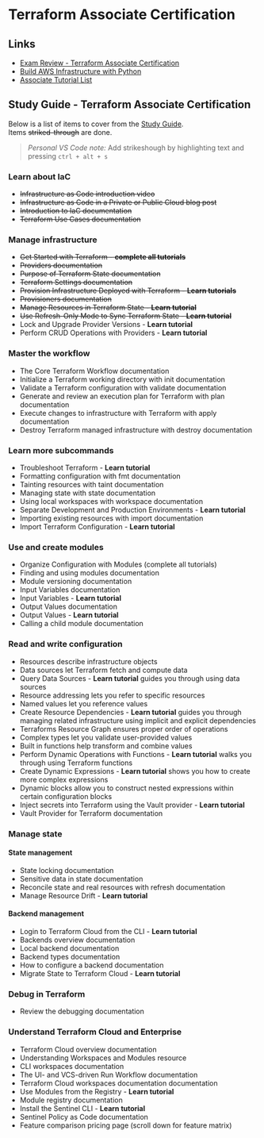 # Terraform Associate Certification

## Links

- [Exam Review - Terraform Associate Certification](https://learn.hashicorp.com/tutorials/terraform/associate-review)
- [Build AWS Infrastructure with Python](https://learn.hashicorp.com/tutorials/terraform/cdktf-build-python?in=terraform/cdktf)
- [Associate Tutorial List](https://learn.hashicorp.com/collections/terraform/certification-associate-tutorials)

## Study Guide - Terraform Associate Certification

Below is a list of items to cover from the [Study Guide](https://learn.hashicorp.com/tutorials/terraform/associate-study).  
Items ~~striked-through~~ are done.

> *Personal VS Code note:* Add strikeshough by highlighting text and pressing `ctrl + alt + s`

### Learn about IaC

- ~~Infrastructure as Code introduction video~~
- ~~Infrastructure as Code in a Private or Public Cloud blog post~~
- ~~Introduction to IaC documentation~~
- ~~Terraform Use Cases documentation~~

### Manage infrastructure

- ~~Get Started with Terraform - **complete all tutorials**~~
- ~~Providers documentation~~
- ~~Purpose of Terraform State documentation~~
- ~~Terraform Settings documentation~~
- ~~Provision Infrastructure Deployed with Terraform - **Learn tutorials**~~
- ~~Provisioners documentation~~
- ~~Manage Resources in Terraform State - **Learn tutorial**~~
- ~~Use Refresh-Only Mode to Sync Terraform State - **Learn tutorial**~~
- Lock and Upgrade Provider Versions - **Learn tutorial**
- Perform CRUD Operations with Providers - **Learn tutorial**

### Master the workflow

- The Core Terraform Workflow documentation
- Initialize a Terraform working directory with init documentation
- Validate a Terraform configuration with validate documentation
- Generate and review an execution plan for Terraform with plan documentation
- Execute changes to infrastructure with Terraform with apply documentation
- Destroy Terraform managed infrastructure with destroy documentation

### Learn more subcommands

- Troubleshoot Terraform - **Learn tutorial**
- Formatting configuration with fmt documentation
- Tainting resources with taint documentation
- Managing state with state documentation
- Using local workspaces with workspace documentation
- Separate Development and Production Environments - **Learn tutorial**
- Importing existing resources with import documentation
- Import Terraform Configuration - **Learn tutorial**

### Use and create modules

- Organize Configuration with Modules (complete all tutorials)
- Finding and using modules documentation
- Module versioning documentation
- Input Variables documentation
- Input Variables - **Learn tutorial**
- Output Values documentation
- Output Values - **Learn tutorial**
- Calling a child module documentation

### Read and write configuration

- Resources describe infrastructure objects
- Data sources let Terraform fetch and compute data
- Query Data Sources - **Learn tutorial** guides you through using data sources
- Resource addressing lets you refer to specific resources
- Named values let you reference values
- Create Resource Dependencies - **Learn tutorial** guides you through managing related infrastructure using implicit and explicit dependencies
- Terraforms Resource Graph ensures proper order of operations
- Complex types let you validate user-provided values
- Built in functions help transform and combine values
- Perform Dynamic Operations with Functions - **Learn tutorial** walks you through using Terraform functions
- Create Dynamic Expressions - **Learn tutorial** shows you how to create more complex expressions
- Dynamic blocks allow you to construct nested expressions within certain configuration blocks
- Inject secrets into Terraform using the Vault provider - **Learn tutorial**
- Vault Provider for Terraform documentation

### Manage state

#### **State management**

- State locking documentation
- Sensitive data in state documentation
- Reconcile state and real resources with refresh documentation
- Manage Resource Drift - **Learn tutorial**

#### **Backend management**

- Login to Terraform Cloud from the CLI - **Learn tutorial**
- Backends overview documentation
- Local backend documentation
- Backend types documentation
- How to configure a backend documentation
- Migrate State to Terraform Cloud - **Learn tutorial**

### Debug in Terraform

- Review the debugging documentation

### Understand Terraform Cloud and Enterprise

- Terraform Cloud overview documentation
- Understanding Workspaces and Modules resource
- CLI workspaces documentation
- The UI- and VCS-driven Run Workflow documentation
- Terraform Cloud workspaces documentation documentation
- Use Modules from the Registry - **Learn tutorial**
- Module registry documentation
- Install the Sentinel CLI - **Learn tutorial**
- Sentinel Policy as Code documentation
- Feature comparison pricing page (scroll down for feature matrix)
